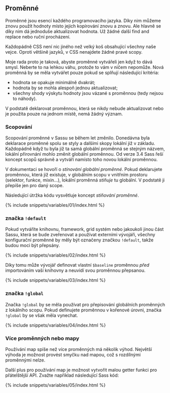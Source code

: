 
## Proměnné

Proměnné jsou esencí každého programovacího jazyka. Díky nim můžeme znovu použít hodnoty místo jejich kopírování znovu a znovu. Ale hlavně se díky nim dá jednoduše aktualizovat hodnota. Už žádné další find and replace nebo ruční procházení.

Každopádně CSS není nic jiného než velký koš obsahující všechny naše vejce. Oproti většině jazyků, v CSS nenajdete žádné pravé scopy.

Moje rada proto je taková, abyste proměnné vytvářeli jen když to dává smysl. Neberte to na lehkou váhu, protože to vám v ničem nepomůže. Nová proměnná by se měla vytvářet pouze pokud se splňují následující kritéria:

* hodnota se opakuje minimálně dvakrát;
* hodnota by se mohla alespoň jednou aktualizovat;
* všechny shody výskytu hodnoty jsou vázané s proměnnou (tedy nejsou to náhody).

V podstatě deklarovat proměnnou, která se nikdy nebude aktualizovat nebo je použita pouze na jednom místě, nemá žádný význam.

### Scopování

Scopování proměnné v Sassu se během let změnilo. Donedávna byla deklarace proměnné spolu se styly a dalšími skopy lokální již v základu. Každopádně když tu byla již ta samá globální proměnná se stejným názvem, lokální přirovnání mohlo změnit globální proměnnou. Od verze 3.4 Sass řeší koncept scopů správně a vytváří namísto toho novou lokální proměnnou.

V dokumentaci se hovoří o *stínování globální proměnné*. Pokud deklarujete proměnnou, která již existuje, v globálním scopu v vnitřním prostoru (selektor, funkce, mixin…), lokální proměnná *stíňuje* tu globální. V podstatě ji přepíše jen pro daný scope.

Následující útržka kódu vysvětluje koncept *stíňování proměnné*.

{% include snippets/variables/01/index.html %}

### značka `!default`

Pokud vytváříte knihovnu, framework, grid systém nebo jakoukoli jinou část Sassu, která se bude zveřenovat a používat externími vývojáři, všechny konfigurační proměnné by měly být označeny značkou `!default`, takže budou moci být přepsány.

{% include snippets/variables/02/index.html %}

Díky tomu může vývojář definovat vlastní `$baseline` proměnnou *před* importováním vaší knihovny a neuvidí svou proměnnou přepsanou.

{% include snippets/variables/03/index.html %}

### značka `!global`

Značka `!global` by se měla používat pro přepisování globálních proměnných z lokálního scopu. Pokud definujete proměnnou v kořenové úrovni, značka `!global` by se však měla vynechat.

{% include snippets/variables/04/index.html %}

### Více proměnných nebo mapy

Používání map spíše než více proměnných má několik výhod. Největší výhoda je možnost provést smyčku nad mapou, což s rozdílnými proměnnými nelze.

Další plus pro používání map je možnost vytvořit malou getter funkci pro přátelštější API. Zvažte například následující Sass kód:

{% include snippets/variables/05/index.html %}
